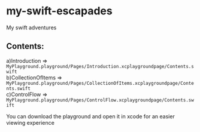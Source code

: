 # my-swift-escapades
My swift adventures

## Contents:
a)Introduction =>      `MyPlayground.playground/Pages/Introduction.xcplaygroundpage/Contents.swift`<BR>
b)CollectionOfItems => `MyPlayground.playground/Pages/CollectionOfItems.xcplaygroundpage/Contents.swift`<BR>
c)ControlFlow =>       `MyPlayground.playground/Pages/ControlFlow.xcplaygroundpage/Contents.swift`

You can download the playground and open it in xcode for an easier viewing experience